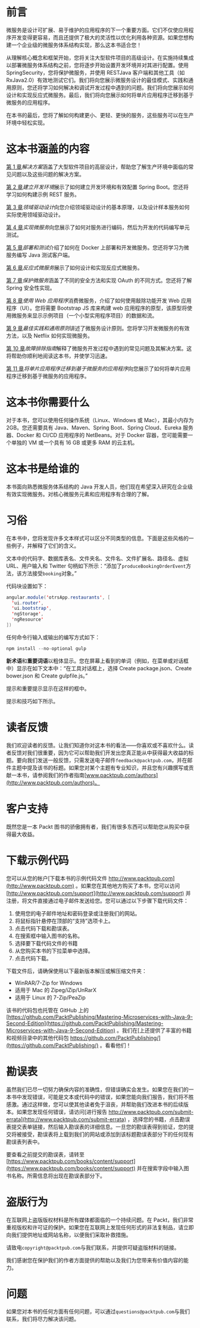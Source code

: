 # 前言

微服务是设计可扩展、易于维护的应用程序的下一个重要方面。它们不仅使应用程序开发变得更容易，而且还提供了极大的灵活性以优化利用各种资源。如果您想构建一个企业级的微服务体系结构实现，那么这本书适合您！

从理解核心概念和框架开始，您将关注大型软件项目的高级设计。在实施持续集成以部署微服务体系结构之前，您将逐步开始设置开发环境并对其进行配置。使用 SpringSecurity，您将保护微服务，并使用 RESTJava 客户端和其他工具（如 RxJava2.0）有效地测试它们。我们将向您展示微服务设计的最佳模式、实践和通用原则，您还将学习如何解决和调试开发过程中遇到的问题。我们将向您展示如何设计和实现反应式微服务。最后，我们将向您展示如何将单片应用程序迁移到基于微服务的应用程序。

在本书的最后，您将了解如何构建更小、更轻、更快的服务，这些服务可以在生产环境中轻松实现。

# 这本书涵盖的内容

[第 1 章](01.html)*解决方案*涵盖了大型软件项目的高层设计，帮助您了解生产环境中面临的常见问题以及这些问题的解决方案。

[第 2 章](02.html)*建立开发环境*展示了如何建立开发环境和有效配置 Spring Boot。您还将学习如何构建示例 REST 服务。

[第 3 章](03.html)*领域驱动设计*向您介绍领域驱动设计的基本原理，以及设计样本服务如何实际使用领域驱动设计。

[第 4 章](04.html)*实现微服务*向您展示了如何对服务进行编码，然后为开发的代码编写单元测试。

[第 5 章](05.html)*部署和测试*介绍了如何在 Docker 上部署和开发微服务。您还将学习为微服务编写 Java 测试客户端。

[第 6 章](06.html)*反应式微服务*展示了如何设计和实现反应式微服务。

[第 7 章](07.html)*保护微服务*涵盖了不同的安全方法和实现 OAuth 的不同方式。您还将了解 Spring 安全性实现。

[第 8 章](08.html)*使用 Web 应用程序*消费微服务，介绍了如何使用敲除功能开发 Web 应用程序（UI）。您将需要 Bootstrap JS 库来构建 web 应用程序的原型，该原型将使用微服务来显示示例项目（一个小型实用程序项目）的数据和流。

[第 9 章](09.html)*最佳实践和通用原则*讲述了微服务设计原则。您将学习开发微服务的有效方法，以及 Netflix 如何实现微服务。

[第 10 章](10.html)*故障排除指南*解释了微服务开发过程中遇到的常见问题及其解决方案。这将帮助你顺利地阅读这本书，并使学习迅速。

[第 11 章](11.html)*将单片应用程序迁移到基于微服务的应用程序*向您展示了如何将单片应用程序迁移到基于微服务的应用程序。

# 这本书你需要什么

对于本书，您可以使用任何操作系统（Linux、Windows 或 Mac），其最小内存为 2GB。您还需要具有 Java、Maven、Spring Boot、Spring Cloud、Eureka 服务器、Docker 和 CI/CD 应用程序的 NetBeans。对于 Docker 容器，您可能需要一个单独的 VM 或一个具有 16 GB 或更多 RAM 的云主机。

# 这本书是给谁的

本书面向熟悉微服务体系结构的 Java 开发人员，他们现在希望深入研究在企业级有效实现微服务。对核心微服务元素和应用程序有合理的了解。

# 习俗

在本书中，您将发现许多文本样式可以区分不同类型的信息。下面是这些风格的一些例子，并解释了它们的含义。

文本中的代码字、数据库表名、文件夹名、文件名、文件扩展名、路径名、虚拟 URL、用户输入和 Twitter 句柄如下所示：“添加了`produceBookingOrderEvent`方法，该方法接受`booking`对象。”

代码块设置如下：

```java
angular.module('otrsApp.restaurants', [ 
  'ui.router', 
  'ui.bootstrap', 
  'ngStorage', 
  'ngResource' 
]) 
```

任何命令行输入或输出的编写方式如下：

```java
npm install --no-optional gulp
```

**新术语**和**重要词语**以粗体显示。您在屏幕上看到的单词（例如，在菜单或对话框中）显示在如下文本中：“在工具对话框上，选择 Create package.json、Create bower.json 和 Create gulpfile.js。”

提示和重要提示显示在这样的框中。

提示和技巧如下所示。

# 读者反馈

我们欢迎读者的反馈。让我们知道你对这本书的看法——你喜欢或不喜欢什么。读者反馈对我们很重要，因为它可以帮助我们开发出您真正能从中获得最大收益的标题。要向我们发送一般反馈，只需发送电子邮件`feedback@packtpub.com`，并在邮件主题中提及该书的标题。如果您对某个主题有专业知识，并且您有兴趣撰写或贡献一本书，请参阅我们的作者指南[www.packtpub.com/authors](http://www.packtpub.com/authors)。

# 客户支持

既然您是一本 Packt 图书的骄傲拥有者，我们有很多东西可以帮助您从购买中获得最大收益。

# 下载示例代码

您可以从您的帐户[下载本书的示例代码文件 http://www.packtpub.com](http://www.packtpub.com) 。如果您在其他地方购买了本书，您可以访问[http://www.packtpub.com/support](http://www.packtpub.com/support) 并注册，将文件直接通过电子邮件发送给您。您可以通过以下步骤下载代码文件：

1.  使用您的电子邮件地址和密码登录或注册我们的网站。
2.  将鼠标指针悬停在顶部的“支持”选项卡上。
3.  点击代码下载和勘误表。
4.  在搜索框中输入图书的名称。
5.  选择要下载代码文件的书籍
6.  从您购买本书的下拉菜单中选择。
7.  点击代码下载。

下载文件后，请确保使用以下最新版本解压或解压缩文件夹：

*   WinRAR/7-Zip for Windows
*   适用于 Mac 的 Zipeg/iZip/UnRarX
*   适用于 Linux 的 7-Zip/PeaZip

该书的代码包也托管在 GitHub 上的[https://github.com/PacktPublishing/Mastering-Microservices-with-Java-9-Second-Edition](https://github.com/PacktPublishing/Mastering-Microservices-with-Java-9-Second-Edition) 。我们在[上还提供了丰富的书籍和视频目录中的其他代码包 https://github.com/PacktPublishing/](https://github.com/PacktPublishing/) 。看看他们！

# 勘误表

虽然我们已尽一切努力确保内容的准确性，但错误确实会发生。如果您在我们的一本书中发现错误，可能是文本或代码中的错误，如果您能向我们报告，我们将不胜感激。通过这样做，您可以使其他读者免于沮丧，并帮助我们改进本书的后续版本。如果您发现任何错误，请访问[进行报告 http://www.packtpub.com/submit-errata](http://www.packtpub.com/submit-errata) ，选择您的书籍，点击勘误表提交表单链接，然后输入勘误表的详细信息。一旦您的勘误表得到验证，您的提交将被接受，勘误表将上载到我们的网站或添加到该标题勘误表部分下的任何现有勘误表列表中。

要查看之前提交的勘误表，请转至[https://www.packtpub.com/books/content/support](https://www.packtpub.com/books/content/support) 并在搜索字段中输入图书名称。所需信息将出现在勘误表部分下。

# 盗版行为

在互联网上盗版版权材料是所有媒体都面临的一个持续问题。在 Packt，我们非常重视版权和许可证的保护。如果您在互联网上发现任何形式的非法复制品，请立即向我们提供地址或网站名称，以便我们采取补救措施。

请致电`copyright@packtpub.com`与我们联系，并提供可疑盗版材料的链接。

我们感谢您在保护我们的作者方面提供的帮助以及我们为您带来有价值内容的能力。

# 问题

如果您对本书的任何方面有任何问题，可以通过`questions@packtpub.com`与我们联系，我们将尽力解决该问题。